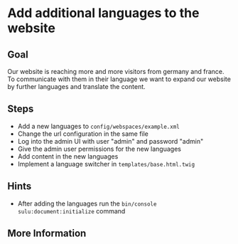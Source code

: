 Add additional languages to the website
=======================================

Goal
----

Our website is reaching more and more visitors from germany and france. 
To communicate with them in their language we want to expand our website by 
further languages and translate the content.

Steps
-----

* Add a new languages to `config/webspaces/example.xml`
* Change the url configuration in the same file
* Log into the admin UI with user "admin" and password "admin"
* Give the admin user permissions for the new languages
* Add content in the new languages
* Implement a language switcher in `templates/base.html.twig`

Hints
-----

* After adding the languages run the `bin/console sulu:document:initialize` command


More Information
----------------

